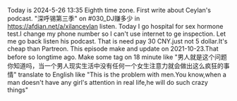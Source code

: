 Today is 2024-5-26 13:35 Eighth time zone.
First write about Ceylan's podcast. "深呼锡第三季" on #030_DJ赚多少 in https://afdian.net/a/xilanceylan listen.
Today I go hospital for sex hormone test.I change my phone number so I can't use internet to ge inspection.
Let me go back listen his podcast. That is need pay 30 CNY.just not 5 dollar.It's cheap than Partreon.
This episode make and update on 2021-10-23.That before so longtime ago.
Make some tag on 18 minute like "男人就是这个问题你知道吗，当一个男人现实生活中没有任何一个女生注意力就会做出这么疯狂的事情" translate to English like "This is the problem with men.You know,when a man doesn't have any girl's attention in real life,he will do such crazy things"
